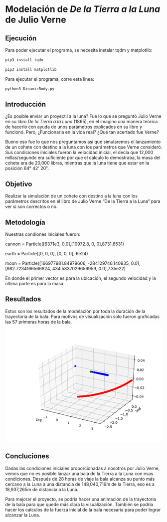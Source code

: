 # Modelación de *De la Tierra a la Luna* de Julio Verne

## Ejecución

Para poder ejecutar el programa, se necesita instalar tqdm y matplotlib:
```sh
pip3 install tqdm
```
```sh
pip3 install matplotlib
```
Para ejecutar el programa, corre esta linea:
```sh
python3 DinamicBody.py
```
## Introducción 

¿Es posible enviar un proyectil a la luna? Fue lo que se preguntó Julio Verne en su libro *De la Tierra a la Luna* (1865), en él imagino una manera teórica de hacerlo con ayuda de unos parámetros explicados en su libro y funcionó. Pero, ¿Funcionaria en la vida real? ¿Qué tan acertado fue Verne?

Bueno eso fue lo que nos preguntamos así que simularemos el lanzamiento de un cohete con destino a la luna con los parámetros que Verne consideró. 
Sus condiciones iniciales fueron la velocidad inicial, el decía que 12,000 millas/segundo era suficiente por que el calculo lo demostraba, la masa del cohete era de 20,000 libras, mientras que la luna tiene que estar en la posición 64° 42' 20".
 

## Objetivo

Realizar la simulación de un cohete con destino a la luna con los parámetros descritos en el libro de Julio Verne “De la Tierra a la Luna” para ver si son correctos o no.

## Metodología 
Nuestras condiones iniciales fueron:

cannon = Particle([6371e3, 0,0],[10972.8, 0, 0],8731.6531)

earth = Particle([0, 0, 0], [0, 0, 0], 6e24)

moon = Particle([166977981.84979606, -284129746.140935, 0.0],[982.7234166566824, 434.5837029656959, 0.0],7.35e22)

En donde el primer vector es para la ubicación, el segundo velocidad y la última parte es para la masa.

## Resultados

Estos son los resultados de la modelación por toda la duración de la trayectoria de la bala. Para motivos de visualización solo fueron graficadas las 57 primeras horas de la bala.
![alt text](https://github.com/equipodinamitaescuadronalfa1/DinamicBody/blob/master/Figure_1.png "Results")

## Concluciones

Dadas las condiciones iniciales proporcionadas a nosotros por Julio Verne, vemos que no es posible lanzar una bala de la Tierra a la Luna con esas condiciones. Después de 28 horas de viaje la bala alcanza su punto más cercano a la Luna a una distancia de 148,040,716m de la Tierra, eso es a 18,937,265m de distancia a la Luna.

Para mejorar el proyecto, se podría hacer una animación de la trayectoria de la bala para que quede más clara la visualización. También se podría hacer los calculos de la fuerza inicial de la bala necesaria para poder lograr alcanzar la Luna.
